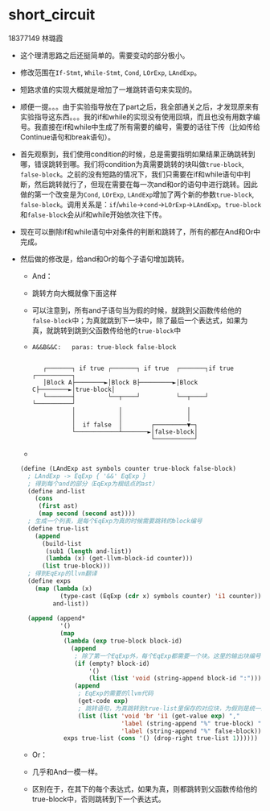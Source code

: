 # short_circuit

18377149 林璐霞

* 这个理清思路之后还挺简单的。需要变动的部分极小。

* 修改范围在`If-Stmt`, `While-Stmt`, `Cond`, `LOrExp`, `LAndExp`。

* 短路求值的实现大概就是增加了一堆跳转语句来实现的。

* 顺便一提。。。由于实验指导放在了part之后，我全部通关之后，才发现原来有实验指导这东西。。。我的if和while的实现没有使用回填，而且也没有用数字编号。我直接在if和while中生成了所有需要的编号，需要的话往下传（比如传给Continue语句和break语句）。

* 首先观察到，我们使用condition的时候，总是需要指明如果结果正确跳转到哪，错误跳转到哪。我们将condition为真需要跳转的块叫做`true-block`, `false-block`。之前的没有短路的情况下，我们只需要在if和while语句中判断，然后跳转就行了，但现在需要在每一次and和or的语句中进行跳转。因此做的第一个改变是为`Cond`, `LOrExp`, `LAndExp`增加了两个新的参数`true-block`, `false-block`。调用关系是：`if`/`while`$\to$`cond`$\to$`LOrExp`$\to$​​​`LAndExp`。`true-block`和`false-block`会从if和while开始依次往下传。

* 现在可以删除if和while语句中对条件的判断和跳转了，所有的都在And和Or中完成。

* 然后做的修改是，给and和Or的每个子语句增加跳转。

  * And：

  * 跳转方向大概就像下面这样

  * 可以注意到，所有and子语句当为假的时候，就跳到父函数传给他的`false-block`中；为真就跳到下一块中，除了最后一个表达式，如果为真，就跳转到跳到父函数传给他的`true-block`中

  * ```
    A&&B&&C:   paras: true-block false-block
    
    
       ┌───────┐ if true ┌───────┐ if true  ┌───────┐if true  ┌──────────┐
       │Block A├────────►│Block B├─────────►│Block C├────────►│true-block│
       └───────┤         └──┬────┘          └──┬────┘         └──────────┘
               │            │                  │
               │            │                  │
               │  if false  │        ┌─────────▼─┐
               └────────────┴───────►│false-block│
                                     └───────────┘
    ```

  * 

    ```lisp
    (define (LAndExp ast symbols counter true-block false-block)
      ; LAndExp -> EqExp { '&&' EqExp }
      ; 得到每个and的部分（EqExp为根结点的ast）
      (define and-list 
        (cons 
         (first ast) 
         (map second (second ast))))
      ; 生成一个列表，是每个EqExp为真的时候需要跳转的block编号
      (define true-list 
        (append
          (build-list 
           (sub1 (length and-list)) 
           (lambda (x) (get-llvm-block-id counter)))
          (list true-block)))
      ; 得到EqExp的llvm翻译
      (define exps
        (map (lambda (x)
               (type-cast (EqExp (cdr x) symbols counter) 'i1 counter))
             and-list))
      
      (append (append*
               '()
               (map
                (lambda (exp true-block block-id)
                  (append
                   ; 除了第一个EqExp外，每个EqExp都需要一个块。这里的输出块编号
                   (if (empty? block-id) 
                       '() 
                       (list (list 'void (string-append block-id ":"))))
                   (append
                    ; EqExp的需要的llvm代码
                    (get-code exp)
                    ; 跳转语句，为真跳转到true-list里保存的对应块，为假则是统一的的false-block
                    (list (list 'void 'br 'i1 (get-value exp) ","
                                'label (string-append "%" true-block) "," 
                                'label (string-append "%" false-block))))))
                exps true-list (cons '() (drop-right true-list 1))))))
    ```

  * Or：

  * 几乎和And一模一样。

  * 区别在于，在其下的每个表达式，如果为真，则都跳转到父函数传给他的true-block中，否则跳转到下一个表达式。